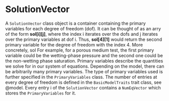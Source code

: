 # SolutionVector

A `SolutionVector` class object is a container containing the primary variables for each degree of freedom (dof). It can be thought of as an arry of the form **sol\[i\]\[j\]**, where the index i iterates over the dofs and j iterates over the primary variables at dof i. Thus, **sol[4][1]** would return the second primary variable for the degree of freedom with the index 4. More concretely, sol For example, for a porous medium test, the first primary variable could be the wetting-phase pressure and the second one could be the non-wetting phase saturation. Primary variables describe the quantities we solve for in our system of equations. Depending on the model, there can be arbitrarily many primary variables. The type of primary variables used is further specified in the `PrimaryVariables` class. The number of entries at every degree of freedom is defined in the `BasicModelTraits` trait class, see @model. Every entry i of the `SolutionVector` contains a `NumEqVector` which stores the `PrimaryVariables` for it.
